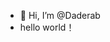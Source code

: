 - 👋 Hi, I’m @Daderab
- hello world！

<!---
Daderab/Daderab is a ✨ special ✨ repository because its `README.md` (this file) appears on your GitHub profile.
You can click the Preview link to take a look at your changes.
--->
